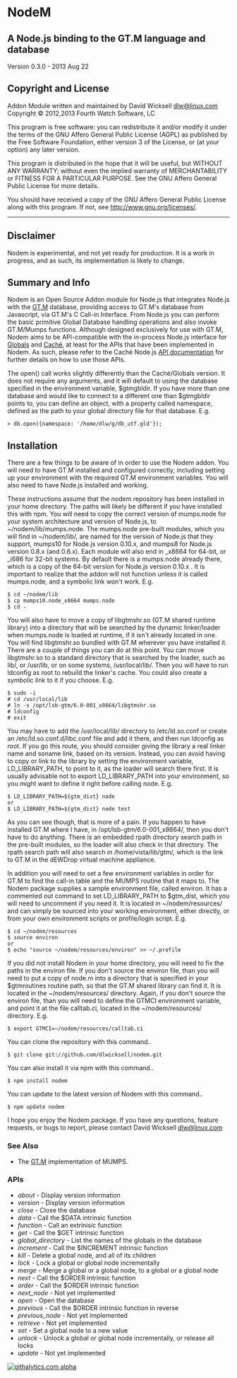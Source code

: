 # NodeM #

## A Node.js binding to the GT.M language and database ##

Version 0.3.0 - 2013 Aug 22

## Copyright and License ##

Addon Module written and maintained by David Wicksell <dlw@linux.com>  
Copyright © 2012,2013 Fourth Watch Software, LC

This program is free software: you can redistribute it and/or modify
it under the terms of the GNU Affero General Public License (AGPL)
as published by the Free Software Foundation, either version 3 of
the License, or (at your option) any later version.

This program is distributed in the hope that it will be useful,
but WITHOUT ANY WARRANTY; without even the implied warranty of
MERCHANTABILITY or FITNESS FOR A PARTICULAR PURPOSE. See the
GNU Affero General Public License for more details.

You should have received a copy of the GNU Affero General Public License
along with this program. If not, see <http://www.gnu.org/licenses/>.

***

## Disclaimer ##

Nodem is experimental, and not yet ready for production. It is a work in
progress, and as such, its implementation is likely to change.

## Summary and Info ##

Nodem is an Open Source Addon module for Node.js that integrates Node.js
with the [GT.M][] database, providing access to GT.M's database from
Javascript, via GT.M's C Call-in Interface. From Node.js you can perform
the basic primitive Global Database handling operations and also invoke
GT.M/Mumps functions. Although designed exclusively for use with GT.M,
Nodem aims to be API-compatible with the in-process Node.js interface for
[Globals][] and [Caché][], at least for the APIs that have been
implemented in Nodem. As such, please refer to the Caché Node.js [API
documentation][Docs] for further details on how to use those APIs. 

The open() call works slightly differently than the Caché/Globals version.
It does not require any arguments, and it will default to using the
database specified in the environment variable, $gtmgbldir. If you have
more than one database and would like to connect to a different one than
$gtmgbldir points to, you can define an object, with a property called
namespace, defined as the path to your global directory file for that
database. E.g.

    > db.open({namespace: '/home/dlw/g/db_utf.gld'});

## Installation ##

There are a few things to be aware of in order to use the Nodem addon.
You will need to have GT.M installed and configured correctly, including
setting up your environment with the required GT.M environment variables.
You will also need to have Node.js installed and working.

These instructions assume that the nodem repository has been installed in
your home directory. The paths will likely be different if you have
installed this with npm. You will need to copy the correct version of
mumps.node for your system architecture and version of Node.js, to
~/nodem/lib/mumps.node. The mumps.node pre-built modules, which you will
find in ~/nodem/lib/, are named for the version of Node.js that they
support, mumps10 for Node.js version 0.10.x, and mumps8 for Node.js
version 0.8.x (and 0.6.x). Each module will also end in _x8664 for 64-bit,
or _i686 for 32-bit systems. By default there is a mumps.node already
there, which is a copy of the 64-bit version for Node.js version 0.10.x .
It is important to realize that the addon will not function unless it is
called mumps.node, and a symbolic link won't work. E.g.

    $ cd ~/nodem/lib
    $ cp mumps10.node_x8664 mumps.node
    $ cd -

You will also have to move a copy of libgtmshr.so (GT.M shared runtime
library) into a directory that will be searched by the dynamic
linker/loader when mumps.node is loaded at runtime, if it isn't already
located in one. You will find libgtmshr.so bundled with GT.M wherever you
have installed it. There are a couple of things you can do at this point.
You can move libgtmshr.so to a standard directory that is searched by the
loader, such as lib/, or /usr/lib, or on some systems, /usr/local/lib/.
Then you will have to run ldconfig as root to rebuild the linker's cache.
You could also create a symbolic link to it if you choose. E.g.

    $ sudo -i
    # cd /usr/local/lib
    # ln -s /opt/lsb-gtm/6.0-001_x8664/libgtmshr.so
    # ldconfig
    # exit

You may have to add the /usr/local/lib/ directory to /etc/ld.so.conf or
create an /etc/ld.so.conf.d/libc.conf file and add it there, and then run
ldconfig as root. If you go this route, you should consider giving the
library a real linker name and soname link, based on its version. Instead,
you can avoid having to copy or link to the library by setting the
environment variable, LD_LIBRARY_PATH, to point to it, as the loader will
search there first. It is usually advisable not to export LD_LIBRARY_PATH
into your environment, so you might want to define it right before calling
node. E.g.

    $ LD_LIBRARY_PATH=${gtm_dist} node
    or
    $ LD_LIBRARY_PATH=${gtm_dist} node test

As you can see though, that is more of a pain. If you happen to have
installed GT.M where I have, in /opt/lsb-gtm/6.0-001_x8664/, then you
don't have to do anything. There is an embedded rpath directory search
path in the pre-built modules, so the loader will also check in that
directory. The rpath search path will also search in /home/vista/lib/gtm/,
which is the link to GT.M in the dEWDrop virtual machine appliance.

In addition you will need to set a few environment variables in order for
GT.M to find the call-in table and the MUMPS routine that it maps to. The
Nodem package supplies a sample environment file, called environ. It has a
commented out command to set LD_LIBRARY_PATH to $gtm_dist, which you will
need to uncomment if you need it. It is located in ~/nodem/resources/ and
can simply be sourced into your working environment, either directly, or
from your own environment scripts or profile/login script. E.g.

    $ cd ~/nodem/resources
    $ source environ
    or
    $ echo "source ~/nodem/resources/environ" >> ~/.profile

If you did not install Nodem in your home directory, you will need to fix
the paths in the environ file. If you don't source the environ file, than
you will need to put a copy of node.m into a directory that is specified
in your $gtmroutines routine path, so that the GT.M shared library can
find it. It is located in the ~/nodem/resources/ directory. Again, if you
don't source the environ file, than you will need to define the GTMCI
environment variable, and point it at the file calltab.ci, located in the
~/nodem/resources/ directory. E.g.

    $ export GTMCI=~/nodem/resources/calltab.ci

You can clone the repository with this command..

    $ git clone git://github.com/dlwicksell/nodem.git

You can also install it via npm with this command..

    $ npm install nodem

You can update to the latest version of Nodem with this command..

    $ npm update nodem

I hope you enjoy the Nodem package. If you have any questions, feature
requests, or bugs to report, please contact David Wicksell <dlw@linux.com>

### See Also ###

* The [GT.M][] implementation of MUMPS.

[GT.M]: http://sourceforge.net/projects/fis-gtm/
[Globals]: http://globalsdb.org/
[Caché]: http://www.intersystems.com/cache/
[Docs]: http://docs.intersystems.com/documentation/cache/20122/pdfs/BXJS.pdf

### APIs ###

* *about* - Display version information
* *version* - Display version information
* *close* - Close the database
* *data* - Call the $DATA intrinsic function
* *function* - Call an extrinisic function
* *get* - Call the $GET intrinsic function
* *global_directory* - List the names of the globals in the database
* *increment* - Call the $INCREMENT intrinsic function
* *kill* - Delete a global node, and all of its children
* *lock* - Lock a global or global node incrementally
* *merge* - Merge a global or a global node, to a global or a global node
* *next* - Call the $ORDER intrinsic function
* *order* - Call the $ORDER intrinsic function
* *next_node* - Not yet implemented
* *open* - Open the database
* *previous* - Call the $ORDER intrinsic function in reverse
* *previous_node* - Not yet implemented
* *retrieve* - Not yet implemented
* *set* - Set a global node to a new value
* *unlock* - Unlock a global or global node incrementally, or release all locks
* *update* - Not yet implemented

[![githalytics.com alpha](https://cruel-carlota.pagodabox.com/a637d9ddd6ebc0e7f45f49ca0c2ea701 "githalytics.com")](http://githalytics.com/dlwicksell/nodem)
